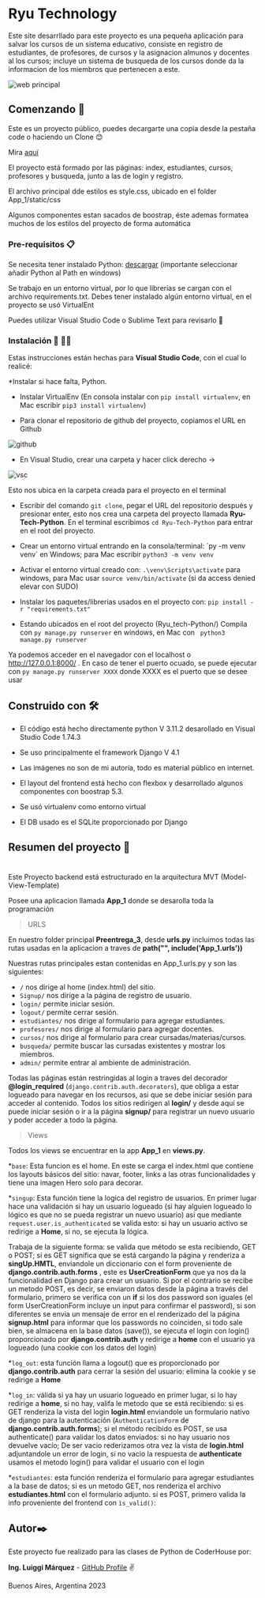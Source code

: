 # Ryu Technology

Este site desarrllado para este proyecto es una pequeña aplicación para salvar los cursos de un sistema educativo, consiste en registro de estudiantes, de profesores, de cursos y la asignacion almunos y docentes al los cursos; incluye un sistema de busqueda de los cursos donde da la informacion de los miembros que pertenecen a este.

![web principal](./App_1/static/images/imgreadme1.jpg)


## Comenzando 🚀

Este es un proyecto público, puedes decargarte una copia desde la pestaña code o haciendo un Clone 😊

Mira [aquí](https://github.com/luiggimarquez/Ryu_tech-Python/tree/Pre-entrega_3) 

El proyecto está formado por las páginas:  index, estudiantes, cursos, profesores y busqueda, junto a las de login y registro.

El archivo principal dde estilos es style.css, ubicado en el folder App_1/static/css

Algunos componentes estan sacados de boostrap, éste ademas formatea muchos de los estilos del proyecto de forma automática

### Pre-requisitos 📋

Se necesita tener instalado Python: [descargar](https://www.python.org/downloads/) (importante seleccionar añadir Python al Path en windows)

Se trabajo en un entorno virtual, por lo que librerias se cargan con el archivo requirements.txt. Debes tener instalado algún entorno virtual, en el proyecto se usó VirtualEnt

Puedes utilizar Visual Studio Code o Sublime Text para revisarlo 🔧

### Instalación 🔧 👨‍💻

Estas instrucciones están hechas para **Visual Studio Code**, con el cual lo realicé:

*Instalar si hace falta, Python.

* Instalar VirtualEnv (En consola instalar con `pip install virtualenv`, en Mac escribir `pip3 install virtualenv`)

* Para clonar el repositorio de github del proyecto, copiamos el URL en Github

![github](./App_1/static/images/githubreadme1.jpg)

* En Visual Studio, crear una carpeta y hacer click derecho -> 

![vsc](./App_1/static/images/visualreadme1.jpg)

Esto nos ubica en la carpeta creada para el proyecto en el terminal

* Escribir del comando `git clone`, pegar el URL del repositorio después  y presionar enter, esto nos crea una carpeta del proyecto llamada **Ryu-Tech-Python**. En el terminal escribimos `cd Ryu-Tech-Python` para entrar en el root del proyecto.

* Crear un entorno virtual entrando en la consola/terminal: ´py -m venv venv´ en Windows; para Mac escribir `python3 -m venv venv`

* Activar el entorno virtual creado con: `.\venv\Scripts\activate` para windows, para Mac usar `source venv/bin/activate` (si da access denied elevar con SUDO) 

* Instalar los paquetes/librerias usados en el proyecto con: `pip install -r "requirements.txt"` 

* Estando ubicados en el root del proyecto (Ryu_tech-Python/) Compila con `py manage.py runserver` en windows, en Mac con ` python3 manage.py runserver`  


Ya podemos acceder en el navegador con el localhost o http://127.0.0.1:8000/ . En caso de tener el puerto ocuado, se puede ejecutar con `py manage.py runserver XXXX` donde XXXX es el puerto que se desee usar



## Construido con 🛠️


* El código está hecho directamente python V 3.11.2 desarollado en Visual Studio Code 1.74.3

* Se uso principalmente el framework Django V 4.1

* Las imágenes no son de mi autoría, todo es material público en internet.

* El layout del frontend está hecho con flexbox  y desarrollado algunos componentes con boostrap 5.3.

* Se usó virtualenv como entorno virtual

* El DB usado es el SQLite proporcionado por Django


## Resumen del proyecto 📜
#

Este Proyecto backend está estructurado en la  arquitectura MVT (Model-View-Template)

Posee una aplicacion llamada **App_1** donde se desarolla toda la programación

>URLS

En nuestro folder principal **Preentrega_3**, desde **urls.py** incluimos todas las rutas usadas en la aplicacion a traves de **path("", include('App_1.urls'))**

Nuestras rutas principales estan contenidas en App_1.urls.py y son las siguientes:

* `/` nos dirige al home (index.html) del sitio.
* `Signup/` nos dirige a la página de registro de usuario.
* `login/` permite iniciar sesión.
* `logout/` permite cerrar sesión.
* `estudiantes/` nos dirige al formulario para agregar estudiantes.
* `profesores/` nos dirige al formulario para agregar docentes.
* `cursos/` nos dirige al formulario para crear cursadas/materias/cursos.
* `busqueda/` permite buscar las cursadas existentes y mostrar los miembros.
* `admin/` permite entrar al ambiente de administración.

Todas las páginas están restringidas al login a traves del decorador **@login_required** (`django.contrib.auth.decorators`), que obliga a estar logueado para navegar en los recursos, asi que se debe iniciar sesión para acceder al contenido. Todos los sitios redirigen al **login/** y desde aquí se puede iniciar sesión o ir a la página **signup/** para registrar un nuevo usuario y poder acceder a todo la página.

>Views

Todos los views se encuentrar en la app **App_1** en **views.py**.

*`base`: Esta funcion es el home. En este se carga el index.html que contiene los layouts básicos del sitio: navar, footer, links a las otras funcionalidades y tiene una imagen Hero solo para decorar.

*`singup`: Esta función tiene la logica del registro de usuarios. En primer lugar hace una validación si hay un usuario logueado (si hay alguien logueado lo lógico es que no se pueda registrar un nuevo usuario) asi que mediante `request.user.is_authenticated` se valida esto: si hay un usuario activo se redirige a **Home**, si no, se ejecuta la lógica.

Trabaja de la siguiente forma: se valida que método se esta recibiendo, GET o POST; si es GET significa que se está cargando la página y renderiza a **singUp.HMTL**, enviandole un diccionario con el form proveniente de **django.contrib.auth.forms** , este es **UserCreationForm** que ya nos da la funcionalidad en Django para crear un usuario. Si por el contrario se recibe un metodo POST, es decir, se enviaron datos desde la página a través del formulario, primero se verifica con un **if** si los dos password son iguales (el form UserCreationForm incluye un input para confirmar el password), si son diferentes se envia un mensaje de error en el renderizado del la página **signup.html** para informar que los passwords no coinciden, si todo sale bien, se almacena en la base datos (save()), se ejecuta el login con login() proporcionado por **django.contrib.auth** y redirige a **home** con el usuario ya logueado (una cookie con los datos del login)


*`log_out`: esta función llama a logout() que es proporcionado por **django.contrib.auth** para cerrar la sesión del usuario: elimina la cookie y se redirige a **Home**

*`log_in`: válida si ya hay un usuario logueado en primer lugar, si lo hay redirige a **home**, si no hay, valifa le metodo que se está recibiendo: si es GET renderiza la vista del login **login.html** enviandole un formulario nativo de django para la autenticación (`AuthenticationForm` de **django.contrib.auth.forms**); si el método recibido es POST, se usa authenticate() para validar los datos enviados: si no hay usuario nos devuelve vacío; De ser vacio rederizamos otra vez la vista de **login.html** adjuntandole un error de login, si no vacio la respuesta de **authenticate** usamos el metodo login() para validar el usuario con el login

*`estudiantes`: esta función renderiza el formulario para agregar estudiantes a la base de datos; si es un metodo GET, nos renderiza el archivo **estudiantes.html** con el formulario adjunto. si es POST, primero valida la info proveniente del frontend con `ìs_valid()`:

## Autor✒️

Este proyecto fue realizado para las clases de Python de CoderHouse por:

**Ing. Luiggi Márquez** - [GitHub Profile](https://github.com/luiggimarquez) ✌️

Buenos Aires, Argentina 2023

